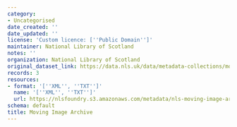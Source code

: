 ```yaml
---
category:
- Uncategorised
date_created: ''
date_updated: ''
license: 'Custom licence: [''Public Domain'']'
maintainer: National Library of Scotland
notes: ''
organization: National Library of Scotland
original_dataset_link: https://data.nls.uk/data/metadata-collections/moving-image-archive/
records: 3
resources:
- format: '[''XML'', ''TXT'']'
  name: '[''XML'', ''TXT'']'
  url: https://nlsfoundry.s3.amazonaws.com/metadata/nls-moving-image-archive.zip
schema: default
title: Moving Image Archive
---
```

